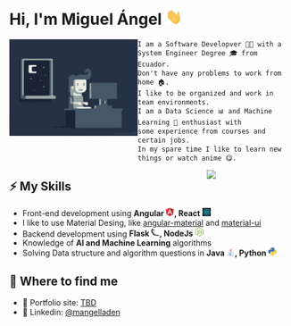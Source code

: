 
<h1> Hi, I'm Miguel Ángel <img src="https://raw.githubusercontent.com/ABSphreak/ABSphreak/master/gifs/Hi.gif" width="30px"></h1>

<p>
  <img width="230" alt="hello!" align="left" src="assets/codingatnight.gif">
</p>

    I am a Software Developver 👨‍💻 with a System Engineer Degree 🎓 from Ecuador. 
    Don't have any problems to work from home 🏠. 
    I like to be organized and work in team environments. 
    I am a Data Science 📊 and Machine Learning 🤖 enthusiast with 
    some experience from courses and certain jobs. 
    In my spare time I like to learn new things or watch anime 😋.

<img align='right' src='https://user-images.githubusercontent.com/5713670/87202985-820dcb80-c2b6-11ea-9f56-7ec461c497c3.gif' width='150"'>

## ⚡ My Skills
- Front-end development using **Angular <img src='assets/angular.svg' width='15"'>, React** <img src='assets/react.svg' width='15"'>
- I like to use Material Desing, like [angular-material](https://material.angular.io/) and [material-ui](https://material-ui.com/es/)
- Backend development using **Flask <img src='assets/flask.svg' width='15"'>, NodeJs <img src='assets/nodejs.svg' width='15"'>**
- Knowledge of **AI and Machine Learning** algorithms
- Solving Data structure and algorithm questions in **Java <img src='assets/java.svg' width='15"'>, Python <img src='assets/python.svg' width='15"'>**

## 💬 Where to find me
- 🎯 Portfolio site: [TBD](https://github.com/TheWorstOne)
- 💼 Linkedin: [@mangelladen](https://www.linkedin.com/in/mangelladen/)